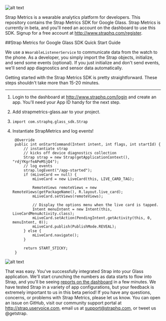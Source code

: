 ![alt text](https://s3.amazonaws.com/strap-assets/strap-metrics.png "Strap Metrics Logo")

Strap Metrics is a wearable analytics platform for developers. This repository contains the Strap Metrics SDK for Google Glass. Strap Metrics is currently in beta, and you'll need an account on the dashboard to use this SDK. Signup for a free account at http://www.straphq.com/register.


##Strap Metrics for Google Glass SDK Quick Start Guide


We use a ```WearableListenerService``` to communicate data from the watch to the phone. As a developer, you simply import the Strap objects, initialize, and send some events (optional). If you just initialize and don't send events, we'll send app diagnostics and sensor data automatically. 

Getting started with the Strap Metrics SDK is pretty straightforward. These steps shouldn't take more than 15-20 minutes. 

---

1. Login to the dashboard at http://www.straphq.com/login and create an app. You'll need your App ID handy for the next step.
2. Add strapmetrics-glass.aar to your project.
3. ```import com.straphq.glass_sdk.Strap```
4. Instantiate StrapMetrics and log events!

        @Override
        public int onStartCommand(Intent intent, int flags, int startId) {
            // instantiate strap
            // kicks off device diagnostics collection
            Strap strap = new Strap(getApplicationContext(), "rdjYKgrfeAPeMSjQ4");
            // log events
            strap.logEvent("/app-started");
            if (mLiveCard == null) {
                mLiveCard = new LiveCard(this, LIVE_CARD_TAG);

                RemoteViews remoteViews = new RemoteViews(getPackageName(), R.layout.live_card);
                mLiveCard.setViews(remoteViews);

                // Display the options menu when the live card is tapped.
                Intent menuIntent = new Intent(this, LiveCardMenuActivity.class);
                mLiveCard.setAction(PendingIntent.getActivity(this, 0, menuIntent, 0));
                mLiveCard.publish(PublishMode.REVEAL);
            } else {
                mLiveCard.navigate();
            }

            return START_STICKY;
        }

![alt text](http://images.memegenerator.net/images/200x/1031.jpg "Success Kid")

That was easy. You've successfully integrated Strap into your Glass application. We'll start crunching the numbers as data starts to flow into Strap, and you'll be seeing <a href="https://www.straphq.com/login">reports on the dashboard</a> in a few minutes. We have tested Strap in a variety of app configurations, but your feedback is extremely important to us in this beta period! If you have any questions, concerns, or problems with Strap Metrics, please let us know. You can open an issue on GitHub, visit our community support portal at http://strap.uservoice.com, email us at support@straphq.com, or tweet us @getstrap. 

